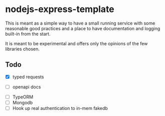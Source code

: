 # nodejs-express-template

This is meant as a simple way to have a small running service with some
reasonable good practices and a place to have documentation and logging
built-in from the start.

It is meant to be experimental and offers only the opinions of the few
libraries chosen.

## Todo

- [x] typed requests
- [ ] openapi docs


<!-- space for database storage -->
- [ ] TypeORM
- [ ] Mongodb
- [ ] Hook up real authentication to in-mem fakedb
